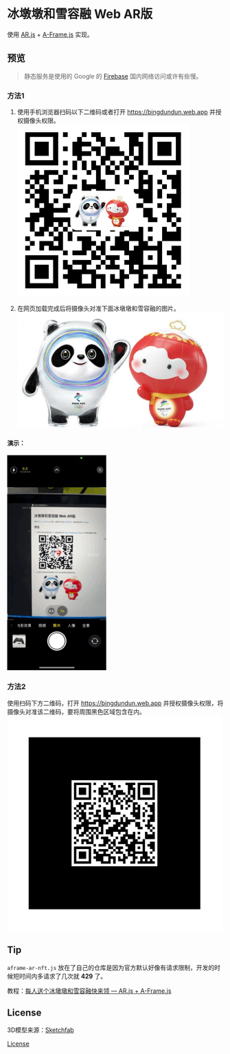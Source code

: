 # 冰墩墩和雪容融 Web AR版

使用 [AR.js](https://ar-js-org.github.io/AR.js-Docs/) + [A-Frame.js](https://aframe.io/) 实现。

## 预览

> 静态服务是使用的 Google 的 [Firebase](https://firebase.google.com/) 国内网络访问或许有些慢。

### 方法1

1. 使用手机浏览器扫码以下二维码或者打开 https://bingdundun.web.app 并授权摄像头权限。
![冰墩墩二维码](/public/assets/qr.png)

2. 在网页加载完成后将摄像头对准下面冰墩墩和雪容融的图片。
![冰墩墩和雪容融](/public/assets/mark.jpg)

#### 演示：

![演示](/public/assets/demo1.gif)

### 方法2

使用扫码下方二维码，打开 https://bingdundun.web.app 并授权摄像头权限，将摄像头对准该二维码，要将周围黑色区域包含在内。
![冰墩墩二维码](/public/assets/pattern.png)

## Tip

`aframe-ar-nft.js` 放在了自己的仓库是因为官方默认好像有请求限制，开发的时候短时间内多请求了几次就 **429** 了。

教程：[每人送个冰墩墩和雪容融快来领 — AR.js + A-Frame.js](https://juejin.cn)

## License

3D模型来源：[Sketchfab](https://sketchfab.com/3d-models/069d276a8b334a32b4993ec5dd2e278b)

[License](/public/assets/license.txt)
